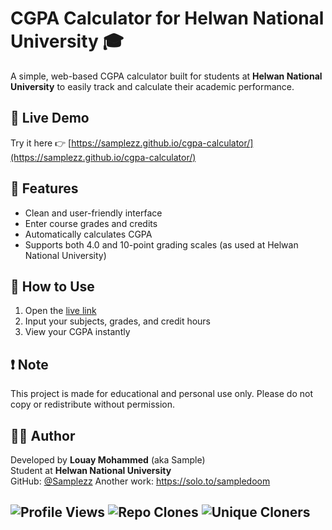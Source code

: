 # CGPA Calculator for Helwan National University 🎓

A simple, web-based CGPA calculator built for students at **Helwan National University** to easily track and calculate their academic performance.

## 🔗 Live Demo
Try it here 👉 [https://samplezz.github.io/cgpa-calculator/](https://samplezz.github.io/cgpa-calculator/)

## 📌 Features
- Clean and user-friendly interface
- Enter course grades and credits
- Automatically calculates CGPA
- Supports both 4.0 and 10-point grading scales (as used at Helwan National University)

## 🚀 How to Use
1. Open the [live link](https://samplezz.github.io/cgpa-calculator/)
2. Input your subjects, grades, and credit hours
3. View your CGPA instantly

## ❗ Note
This project is made for educational and personal use only. Please do not copy or redistribute without permission.

## 👨‍💻 Author
Developed by **Louay Mohammed** (aka Sample)  
Student at **Helwan National University**  
GitHub: [@Samplezz](https://github.com/Samplezz)
Another work: https://solo.to/sampledoom

![Profile Views](https://komarev.com/ghpvc/?username=Samplezz&color=blue&style=flat)
![Repo Clones](https://img.shields.io/badge/Clones-45-blue)
![Unique Cloners](https://img.shields.io/badge/Unique%20Cloners-35-brightgreen)
---

